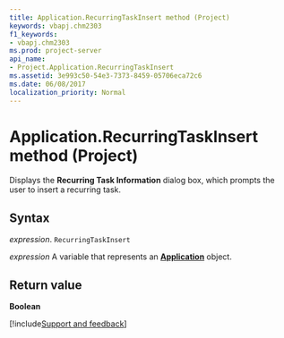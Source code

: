 ```yaml
---
title: Application.RecurringTaskInsert method (Project)
keywords: vbapj.chm2303
f1_keywords:
- vbapj.chm2303
ms.prod: project-server
api_name:
- Project.Application.RecurringTaskInsert
ms.assetid: 3e993c50-54e3-7373-8459-05706eca72c6
ms.date: 06/08/2017
localization_priority: Normal
---
```



# Application.RecurringTaskInsert method (Project)

Displays the  **Recurring Task Information** dialog box, which prompts the user to insert a recurring task.


## Syntax

_expression_. `RecurringTaskInsert`

_expression_ A variable that represents an **[Application](Project.Application.md)** object.


## Return value

 **Boolean**

[!include[Support and feedback](~/includes/feedback-boilerplate.md)]